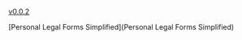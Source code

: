 [v0.0.2](https://github.com/littleflute/Forms/edit/master/README.md)

[Personal Legal Forms Simplified](Personal Legal Forms Simplified)
